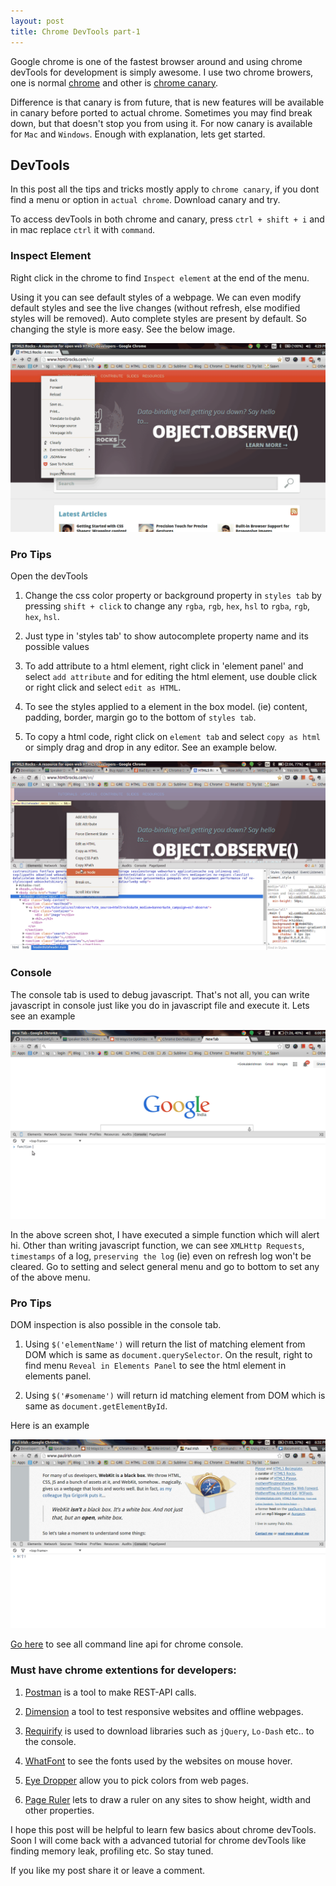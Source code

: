 ```yaml
---
layout: post
title: Chrome DevTools part-1
---
```


Google chrome is one of the fastest browser around and using chrome devTools for development is simply awesome. I use two chrome browers, one is normal <a class="link" target="_blank" href="https://www.google.co.in/chrome/">chrome</a> and other is <a class="link" target="_blank" href="http://www.google.co.in/intl/en/chrome/browser/canary.html">chrome canary</a>.

Difference is that canary is from future, that is new features will be available in canary before ported to actual chrome. Sometimes you may find break down, but that doesn't stop you from using it. For now canary is available for `Mac` and `Windows`. Enough with explanation, lets get started.

## DevTools

In this post all the tips and tricks mostly apply to `chrome canary`, if you dont find a menu or option in `actual chrome`. Download canary and try.

To access devTools in both chrome and canary, press `ctrl + shift + i` and in mac replace `ctrl` it with `command`.

<!--more-->

### Inspect Element

Right click in the chrome to find `Inspect element` at the end of the menu.

Using it you can see default styles of a webpage. We can even modify default styles and see the live changes (without refresh, else modified styles will be removed). Auto complete styles are present by default. So changing the style is more easy. See the below image.

<img class="post-image" src="/assets/devtools/Inspect Element.gif" alt="devtool" title="click to open in new tab" onclick="window.open('/assets/devtools/Inspect Element.gif','_blank');">

### Pro Tips

Open the devTools

1. Change the css color property or background property in `styles tab` by pressing `shift + click` to change any `rgba`, `rgb`, `hex`, `hsl` to `rgba`, `rgb`, `hex`, `hsl`.

2. Just type in 'styles tab' to show autocomplete property name and its possible values

3. To add attribute to a html element, right click in 'element panel' and select `add attribute` and for editing the html element, use double click or right click and select `edit as HTML`.

4. To see the styles applied to a element in the box model. (ie) content, padding, border, margin go to the bottom of `styles tab`.

5. To copy a html code, right click on `element tab` and select `copy as html` or simply drag and drop in any editor. See an example below.

<img class="post-image" src="/assets/devtools/copy as html.gif" alt="copy as html" title="click to open in new tab" onclick="window.open('/assets/devtools/copy as html.gif','_blank');">

### Console

The console tab is used to debug javascript. That's not all, you can write
javascript in console just like you do in javascript file and execute it. Lets see an example

<img class="post-image" src="/assets/devtools/console.gif" alt="writing function in console" title="click to open in new tab" onclick="window.open('/assets/devtools/console.gif','_blank');">

In the above screen shot, I have executed a simple function which will alert hi. Other than writing javascript function, we can see `XMLHttp Requests`, `timestamps` of a log, `preserving the log` (ie) even on refresh log won't be cleared. Go to setting and select general menu and go to bottom to set any of the above menu.

### Pro Tips

<p>DOM inspection is also possible in the console tab.</p>

1. Using `$('elementName')` will return the list of matching element from DOM which is same as `document.querySelector`. On the result, right to find menu `Reveal in Elements Panel` to see the html element in elements panel.

2. Using `$('#somename')` will return id matching element from DOM which is same as `document.getElementById`.

Here is an example

<img class="post-image" src="/assets/devtools/dom.gif" alt="Dom inspection in console" title="click to open in new tab" onclick="window.open('/assets/devtools/dom.gif','_blank');">

<a class="link" target="_blank" href="https://developer.chrome.com/devtools/docs/commandline-api">Go here</a> to see all command line api for chrome console.

### Must have chrome extentions for developers:

1. <a class="link" target="_blank" href="https://chrome.google.com/webstore/detail/postman-rest-client/fdmmgilgnpjigdojojpjoooidkmcomcm?hl=en">Postman</a> is a tool to make REST-API calls.

2. <a class="link" target="_blank" href="https://chrome.google.com/webstore/detail/dimensions-legacy/hdmihohhdcbejdkidbfijmfehjbnmifk?hl=en">Dimension</a> a tool to test responsive websites and offline webpages.

3. <a class="link" target="_blank" href="https://chrome.google.com/webstore/detail/requirify/gajpkncnknlljkhblhllcnnfjpbcmebm?hl=en">Requirify</a> is used to download libraries such as `jQuery`, `Lo-Dash` etc.. to the console.

4. <a class="link" target="_blank" href="https://chrome.google.com/webstore/detail/whatfont/jabopobgcpjmedljpbcaablpmlmfcogm">WhatFont</a> to see the fonts used by the websites on mouse hover.

5. <a class="link" target="_blank" href="https://chrome.google.com/webstore/detail/eye-dropper/hmdcmlfkchdmnmnmheododdhjedfccka">Eye Dropper</a> allow you to pick colors from web pages.

6. <a class="link" target="_blank" href="https://chrome.google.com/webstore/detail/page-ruler/jlpkojjdgbllmedoapgfodplfhcbnbpn?hl=en">Page Ruler</a> lets to draw a ruler on any sites to show height, width and other properties.

I hope this post will be helpful to learn few basics about chrome devTools. Soon I will come back with a advanced tutorial for chrome devTools like finding memory leak, profiling etc. So stay tuned.

If you like my post share it or leave a comment.
